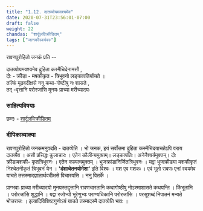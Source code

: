 ```yaml
---
title: "1.12. दातव्योयमवश्यमेव"
date: 2020-07-31T23:56:01-07:00
draft: false
weight: 22
chandas: "शार्दूलविक्रीडितम्"
tags: ["जानकीस्वयंवरः"]
---
```


<div class="skt_gadya">


रावणपुरोहितो जनकं प्रति --

</div>

<div class="shloka">


दातव्योयमवश्यमेव दुहिता कस्मैचिदेनामसौ , <br/>
दोः - क्रीडा - मषकीकृत - त्रिभुवनो लङ्कापतिर्याचते । <br/> 
तत्किं मूढवदीक्षसे ननु कथा-गोष्टीषु नः शासते , <br/>
तद् -वृत्तानि परोरजांसि मुनयः प्राच्या मरीच्यादयः <br/>


</div>


<div class="skt_gadya">

### साहित्यविषयाः 

छन्दः - [शार्दूलविक्रीडितम्](/sahitya-shaastra-parichaya/chandas-prakarana/05_shaardoola_vikriditam/)


### दीपिकाव्याक्या 
रावणपुरोहितो जनकमनुवदति - दातव्येति ।
भो जनक, इयं सर्वोत्तमा दुहिता कस्मैचिदयाचतेऽपि वराय दातव्यैव । असौ
प्रसिद्धः कुलाचारः । एतेन कौलीन्यमुक्तम्। लङ्कापतिः। अनेनैश्वर्यमुक्तम्। दोः क्रीडामशकी-
कृतत्रिभुवनः । एतेन कल्पत्वमुक्तम् । भुजक्रांडानिर्जितत्रिभुवनः । यद्वा भुजक्रीडया
मशकीकृतं निश्चेतनीकृतं त्रिभुवनं येन । **'दंशाचेतनयोमेशा'** इति विश्वः । मश एव
मशकः । एवं भूतो रावणः एनां स्वयमेव याचते तत्तस्मादज्ञातार्थवदीक्षसे विचारयसि । ननु वितर्के । 

प्राग्भवाः प्राच्या मरीच्यादयो मुनयस्तद्वृत्तानि रावणचारतानि कथागोष्ठीषु नोऽस्माशासते कथयन्ति । किंभूतानि । परोरजांसि शुद्धानि ।
यद्वा रजोभ्यो भूरेणुभ्यः पराण्यधिकानि परोरजांसि । परसूशब्दं निपातनं मन्यते
भोजराजः । इत्यादिविशिष्टगुणोऽयं याचते तस्मादस्मै दातव्येति भावः ।


</div>


